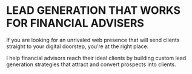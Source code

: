 # LEAD GENERATION THAT WORKS FOR FINANCIAL ADVISERS

If you are looking for an unrivaled web presence that will send clients straight to your digital doorstep, you’re at the right place.

I help financial advisors reach their ideal clients by building custom lead generation strategies that attract and convert prospects into clients.
